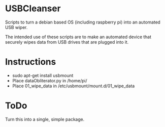 USBCleanser
===========

Scripts to turn a debian based OS (including raspberry pi) into an automated USB wiper.

The intended use of these scripts are to make an automated device that securely wipes data from USB drives that are plugged into it.

Instructions
============

 - sudo apt-get install usbmount
 - Place dataObliterator.py in /home/pi/
 - Place 01_wipe_data in /etc/usbmount/mount.d/01_wipe_data

ToDo
====

Turn this into a single, simple package.
